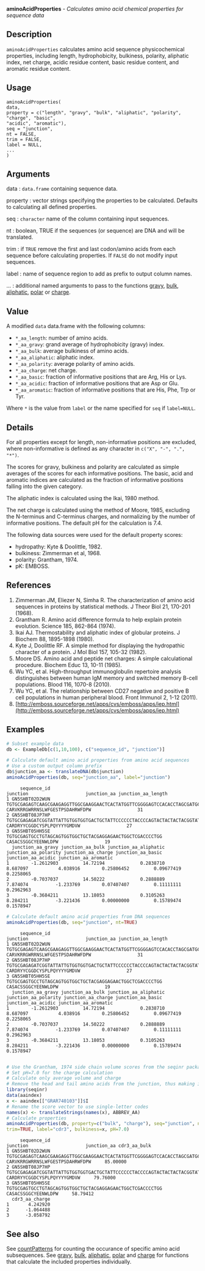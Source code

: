 **aminoAcidProperties** - *Calculates amino acid chemical properties for sequence data*

Description
--------------------

`aminoAcidProperties` calculates amino acid sequence physicochemical properties, including
length, hydrophobicity, bulkiness, polarity, aliphatic index, net charge, acidic residue
content, basic residue content, and aromatic residue content.


Usage
--------------------
```
aminoAcidProperties(
data,
property = c("length", "gravy", "bulk", "aliphatic", "polarity", "charge", "basic",
"acidic", "aromatic"),
seq = "junction",
nt = FALSE,
trim = FALSE,
label = NULL,
...
)
```

Arguments
-------------------

data
:   `data.frame` containing sequence data.

property
:   vector strings specifying the properties to be calculated. Defaults
to calculating all defined properties.

seq
:   `character` name of the column containing input 
sequences.

nt
:   boolean, TRUE if the sequences (or sequence) are DNA and will be translated.

trim
:   if `TRUE` remove the first and last codon/amino acids from each
sequence before calculating properties. If `FALSE` do
not modify input sequences.

label
:   name of sequence region to add as prefix to output column names.

...
:   additional named arguments to pass to the functions 
[gravy](gravy.md), [bulk](bulk.md), [aliphatic](aliphatic.md), [polar](polar.md) or [charge](charge.md).




Value
-------------------

A modified `data` data.frame with the following columns:

+ `*_aa_length`:     number of amino acids.
+ `*_aa_gravy`:      grand average of hydrophobicity (gravy) index.
+ `*_aa_bulk`:       average bulkiness of amino acids.
+ `*_aa_aliphatic`:  aliphatic index.
+ `*_aa_polarity`:   average polarity of amino acids.
+ `*_aa_charge`:     net charge.
+ `*_aa_basic`:      fraction of informative positions that are 
Arg, His or Lys.
+ `*_aa_acidic`:     fraction of informative positions that are 
Asp or Glu.
+ `*_aa_aromatic`:   fraction of informative positions that are 
His, Phe, Trp or Tyr.



Where `*` is the value from `label` or the name specified for 
`seq` if `label=NULL`.


Details
-------------------

For all properties except for length, non-informative positions are excluded, 
where non-informative is defined as any character in `c("X", "-", ".", "*")`.

The scores for gravy, bulkiness and polarity are calculated as simple averages of the 
scores for each informative positions. The basic, acid and aromatic indices are 
calculated as the fraction of informative positions falling into the given category.

The aliphatic index is calculated using the Ikai, 1980 method.

The net charge is calculated using the method of Moore, 1985, excluding the N-terminus and
C-terminus charges, and normalizing by the number of informative positions.  The default 
pH for the calculation is 7.4.

The following data sources were used for the default property scores:

+ hydropathy:  Kyte & Doolittle, 1982.  
+ bulkiness:   Zimmerman et al, 1968. 
+ polarity:    Grantham, 1974.
+ pK:          EMBOSS.



References
-------------------


1. Zimmerman JM, Eliezer N, Simha R. The characterization of amino acid sequences 
in proteins by statistical methods. J Theor Biol 21, 170-201 (1968).
1. Grantham R. Amino acid difference formula to help explain protein evolution. 
Science 185, 862-864 (1974).
1. Ikai AJ. Thermostability and aliphatic index of globular proteins. 
J Biochem 88, 1895-1898 (1980).
1. Kyte J, Doolittle RF. A simple method for displaying the hydropathic character 
of a protein. J Mol Biol 157, 105-32 (1982).
1. Moore DS. Amino acid and peptide net charges: A simple calculational procedure. 
Biochem Educ 13, 10-11 (1985).
1. Wu YC, et al. High-throughput immunoglobulin repertoire analysis distinguishes 
between human IgM memory and switched memory B-cell populations. 
Blood 116, 1070-8 (2010).
1. Wu YC, et al. The relationship between CD27 negative and positive B cell 
populations in human peripheral blood. 
Front Immunol 2, 1-12 (2011).
1. [http://emboss.sourceforge.net/apps/cvs/emboss/apps/iep.html](http://emboss.sourceforge.net/apps/cvs/emboss/apps/iep.html)




Examples
-------------------

```R
# Subset example data
db <- ExampleDb[c(1,10,100), c("sequence_id", "junction")]

# Calculate default amino acid properties from amino acid sequences
# Use a custom output column prefix
db$junction_aa <- translateDNA(db$junction)
aminoAcidProperties(db, seq="junction_aa", label="junction")

```


```
     sequence_id                                                                                      junction                     junction_aa junction_aa_length
1 GN5SHBT02D2WUN TGTGCGAGAGTCAAGCGAAGAGGTTGGCGAAGGAACTCACTATGGTTCGGGGAGTCCACACCTAGCGATGCCCACCGATGGTTCGACCCCTGG CARVKRRGWRRNSLWFGESTPSDAHRWFDPW                 31
2 GN5SHBT08JP7HP             TGTGCGAGAGATCGGTATTATTGTGGTGGTGACTGCTATTCCCCCCTACCCCAGTACTACTACTACGGTATGGACGTCTGG     CARDRYYCGGDCYSPLPQYYYYGMDVW                 27
3 GN5SHBT05HH5SE                                     TGTGCGAGTGCCTGTAGCAGTGGTGGCTGCTACGAGGAGAACTGGCTCGACCCCTGG             CASACSSGGCYEENWLDPW                 19
  junction_aa_gravy junction_aa_bulk junction_aa_aliphatic junction_aa_polarity junction_aa_charge junction_aa_basic junction_aa_acidic junction_aa_aromatic
1        -1.2612903         14.72194             0.2838710             8.687097           4.038916        0.25806452         0.09677419            0.2258065
2        -0.7037037         14.50222             0.2888889             7.874074          -1.233769        0.07407407         0.11111111            0.2962963
3        -0.3684211         13.18053             0.3105263             8.284211          -3.221436        0.00000000         0.15789474            0.1578947

```


```R
# Calculate default amino acid properties from DNA sequences
aminoAcidProperties(db, seq="junction", nt=TRUE)

```


```
     sequence_id                                                                                      junction                     junction_aa junction_aa_length
1 GN5SHBT02D2WUN TGTGCGAGAGTCAAGCGAAGAGGTTGGCGAAGGAACTCACTATGGTTCGGGGAGTCCACACCTAGCGATGCCCACCGATGGTTCGACCCCTGG CARVKRRGWRRNSLWFGESTPSDAHRWFDPW                 31
2 GN5SHBT08JP7HP             TGTGCGAGAGATCGGTATTATTGTGGTGGTGACTGCTATTCCCCCCTACCCCAGTACTACTACTACGGTATGGACGTCTGG     CARDRYYCGGDCYSPLPQYYYYGMDVW                 27
3 GN5SHBT05HH5SE                                     TGTGCGAGTGCCTGTAGCAGTGGTGGCTGCTACGAGGAGAACTGGCTCGACCCCTGG             CASACSSGGCYEENWLDPW                 19
  junction_aa_gravy junction_aa_bulk junction_aa_aliphatic junction_aa_polarity junction_aa_charge junction_aa_basic junction_aa_acidic junction_aa_aromatic
1        -1.2612903         14.72194             0.2838710             8.687097           4.038916        0.25806452         0.09677419            0.2258065
2        -0.7037037         14.50222             0.2888889             7.874074          -1.233769        0.07407407         0.11111111            0.2962963
3        -0.3684211         13.18053             0.3105263             8.284211          -3.221436        0.00000000         0.15789474            0.1578947

```


```R

# Use the Grantham, 1974 side chain volume scores from the seqinr package
# Set pH=7.0 for the charge calculation
# Calculate only average volume and charge
# Remove the head and tail amino acids from the junction, thus making it the CDR3
library(seqinr)
data(aaindex)
x <- aaindex[["GRAR740103"]]$I
# Rename the score vector to use single-letter codes
names(x) <- translateStrings(names(x), ABBREV_AA)
# Calculate properties
aminoAcidProperties(db, property=c("bulk", "charge"), seq="junction", nt=TRUE, 
trim=TRUE, label="cdr3", bulkiness=x, pH=7.0)
```


```
     sequence_id                                                                                      junction                     junction_aa cdr3_aa_bulk
1 GN5SHBT02D2WUN TGTGCGAGAGTCAAGCGAAGAGGTTGGCGAAGGAACTCACTATGGTTCGGGGAGTCCACACCTAGCGATGCCCACCGATGGTTCGACCCCTGG CARVKRRGWRRNSLWFGESTPSDAHRWFDPW     85.00000
2 GN5SHBT08JP7HP             TGTGCGAGAGATCGGTATTATTGTGGTGGTGACTGCTATTCCCCCCTACCCCAGTACTACTACTACGGTATGGACGTCTGG     CARDRYYCGGDCYSPLPQYYYYGMDVW     79.76000
3 GN5SHBT05HH5SE                                     TGTGCGAGTGCCTGTAGCAGTGGTGGCTGCTACGAGGAGAACTGGCTCGACCCCTGG             CASACSSGGCYEENWLDPW     58.79412
  cdr3_aa_charge
1       4.242920
2      -1.064488
3      -3.058792

```



See also
-------------------

See [countPatterns](countPatterns.md) for counting the occurance of specific amino acid subsequences.
See [gravy](gravy.md), [bulk](bulk.md), [aliphatic](aliphatic.md), [polar](polar.md) and [charge](charge.md) for functions 
that calculate the included properties individually.






